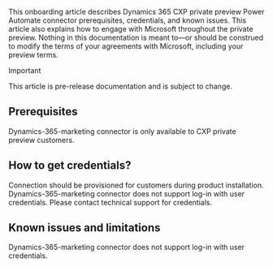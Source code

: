 
This onboarding article describes Dynamics 365 CXP private preview Power Automate connector prerequisites, credentials, and known issues. This article also explains how to engage with Microsoft throughout the private preview. Nothing in this documentation is meant to—or should be construed to modify the terms of your agreements with Microsoft, including your preview terms.

> [!IMPORTANT]
> This article is pre-release documentation and is subject to change.

## Prerequisites

Dynamics-365-marketing connector is only available to CXP private preview customers.

## How to get credentials?

Connection should be provisioned for customers during product installation. Dynamics-365-marketing connector does not support log-in with user credentials. Please contact technical support for credentials.

## Known issues and limitations

Dynamics-365-marketing connector does not support log-in with user credentials.